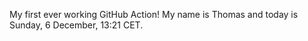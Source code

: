 My first ever working GitHub Action!
My name is Thomas and today is Sunday, 6 December, 13:21 CET. 
